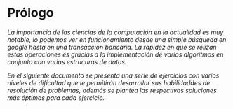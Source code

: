 # Prólogo

_La importancia de las ciencias de la computación en la actualidad es muy notable, lo podemos ver en funcionamiento desde una simple búsqueda en google hasta en una transacción bancaria. La rapidéz en que se relizan estas operaciones es gracias a la implementación de varios algoritmos en conjunto con varias estrucuras de datos._

_En el siguiente documento se presenta una serie de ejercicios con varios niveles de dificultad que le permitirán desarrollar sus habilidaddes de resolución de problemas, además se plantea las respectivas soluciones más óptimas para cada ejercicio._
